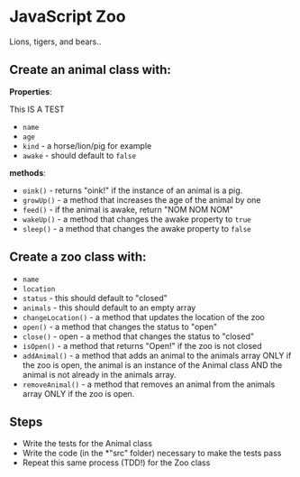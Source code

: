 # JavaScript Zoo

Lions, tigers, and bears..

## Create an animal class with:

**Properties**:

This IS A TEST

- `name`
- `age`
- `kind` - a horse/lion/pig for example
- `awake` - should default to `false`

**methods**:

- `oink()` - returns "oink!" if the instance of an animal is a pig.
- `growUp()` - a method that increases the age of the animal by one
- `feed()` - if the animal is awake, return "NOM NOM NOM"
- `wakeUp()` - a method that changes the awake property to `true`
- `sleep()` - a method that changes the awake property to `false`

## Create a zoo class with:

- `name`
- `location`
- `status` - this should default to "closed"
- `animals` - this should default to an empty array
- `changeLocation()` - a method that updates the location of the zoo
- `open()` - a method that changes the status to "open"
- `close()` - open - a method that changes the status to "closed"
- `isOpen()` - a method that returns "Open!" if the zoo is not closed
- `addAnimal()` - a method that adds an animal to the animals array ONLY if the zoo is open, the animal is an instance of the Animal class AND the animal is not already in the animals array.
- `removeAnimal()` - a method that removes an animal from the animals array ONLY if the zoo is open.


## Steps

- Write the tests for the Animal class
- Write the code (in the *"src" folder) necessary to make the tests pass
- Repeat this same process (TDD!) for the Zoo class
